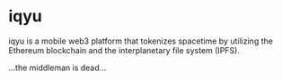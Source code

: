 # iqyu

iqyu is a mobile web3 platform that tokenizes spacetime by utilizing the Ethereum blockchain and the interplanetary file system (IPFS).

…the middleman is dead…
